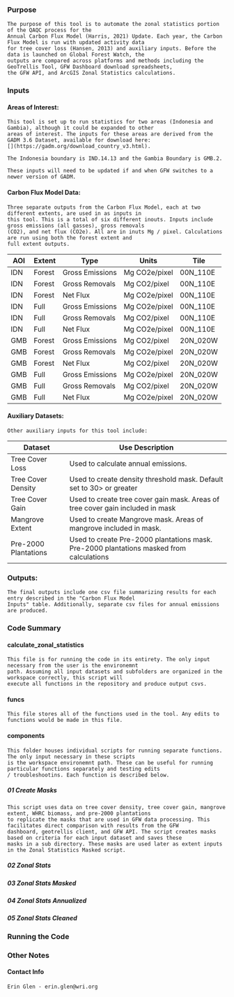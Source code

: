 ### Purpose

    The purpose of this tool is to automate the zonal statistics portion of the QAQC process for the
    Annual Carbon Flux Model (Harris, 2021) Update. Each year, the Carbon Flux Model is run with updated activity data
    for tree cover loss (Hansen, 2013) and auxiliary inputs. Before the data is launched on Global Forest Watch, the
    outputs are compared across platforms and methods including the GeoTrellis Tool, GFW Dashboard download spreadsheets,
    the GFW API, and ArcGIS Zonal Statistics calculations. 

### Inputs

#### Areas of Interest:
    
    This tool is set up to run statistics for two areas (Indonesia and Gambia), although it could be expanded to other 
    areas of interest. The inputs for these areas are derived from the GADM 3.6 Dataset, available for download here:
    [](https://gadm.org/download_country_v3.html).

    The Indonesia boundary is IND.14.13 and the Gambia Boundary is GMB.2. 

    These inputs will need to be updated if and when GFW switches to a newer version of GADM. 

#### Carbon Flux Model Data:

    Three separate outputs from the Carbon Flux Model, each at two different extents, are used in as inputs in 
    this tool. This is a total of six different inouts. Inputs include gross emissions (all gasses), gross removals
    (CO2), and net flux (CO2e). All are in inuts Mg / pixel. Calculations are run using both the forest extent and
    full extent outputs. 

| AOI | Extent | Type            | Units         | Tile     |
|-----|--------|-----------------|---------------|----------|
| IDN | Forest | Gross Emissions | Mg CO2e/pixel | 00N_110E |
| IDN | Forest | Gross Removals  | Mg CO2/pixel  | 00N_110E |
| IDN | Forest | Net Flux        | Mg CO2e/pixel | 00N_110E |
| IDN | Full   | Gross Emissions | Mg CO2e/pixel | 00N_110E |
| IDN | Full   | Gross Removals  | Mg CO2/pixel  | 00N_110E |
| IDN | Full   | Net Flux        | Mg CO2e/pixel | 00N_110E |
| GMB | Forest | Gross Emissions | Mg CO2/pixel  | 20N_020W |
| GMB | Forest | Gross Removals  | Mg CO2e/pixel | 20N_020W |
| GMB | Forest | Net Flux        | Mg CO2/pixel  | 20N_020W |
| GMB | Full   | Gross Emissions | Mg CO2e/pixel | 20N_020W |
| GMB | Full   | Gross Removals  | Mg CO2/pixel  | 20N_020W |
| GMB | Full   | Net Flux        | Mg CO2e/pixel | 20N_020W |


#### Auxiliary Datasets:

    Other auxiliary inputs for this tool include:

| Dataset              | Use Description                                                                         |
|----------------------|-----------------------------------------------------------------------------------------|
| Tree Cover Loss      | Used to calculate annual emissions.                                                     |
| Tree Cover Density   | Used to create density threshold mask. Default set to 30> or greater                    |
| Tree Cover Gain      | Used to create tree cover gain mask. Areas of tree cover gain included in mask          |
| Mangrove Extent      | Used to create Mangrove mask. Areas of mangrove included in mask.                       |
| Pre-2000 Plantations | Used to create Pre-2000 plantations mask. Pre-2000 plantations masked from calculations |


### Outputs:

    The final outputs include one csv file summarizing results for each entry described in the "Carbon Flux Model 
    Inputs" table. Additionally, separate csv files for annual emissions are produced. 

### Code Summary

#### calculate_zonal_statistics
    This file is for running the code in its entirety. The only input necessary from the user is the environemnt 
    path. Assuming all input datasets and subfolders are organized in the workspace correctly, this script will 
    execute all functions in the repository and produce output csvs.

#### funcs
    This file stores all of the functions used in the tool. Any edits to functions would be made in this file.

#### components

    This folder houses individual scripts for running separate functions. The only input necessary in these scripts
    is the workspace environemnt path. These can be useful for running particular functions separately and testing edits 
    / troubleshootins. Each function is described below. 

##### 01 Create Masks
    This script uses data on tree cover density, tree cover gain, mangrove extent, WHRC biomass, and pre-2000 plantations
    to replicate the masks that are used in GFW data processing. This facilitates direct comparison with results from the GFW 
    dashboard, geotrellis client, and GFW API. The script creates masks based on criteria for each input dataset and saves these
    masks in a sub directory. These masks are used later as extent inputs in the Zonal Statistics Masked script.

##### 02 Zonal Stats

##### 03 Zonal Stats Masked

##### 04 Zonal Stats Annualized

##### 05 Zonal Stats Cleaned

### Running the Code

### Other Notes

#### Contact Info
    Erin Glen - erin.glen@wri.org